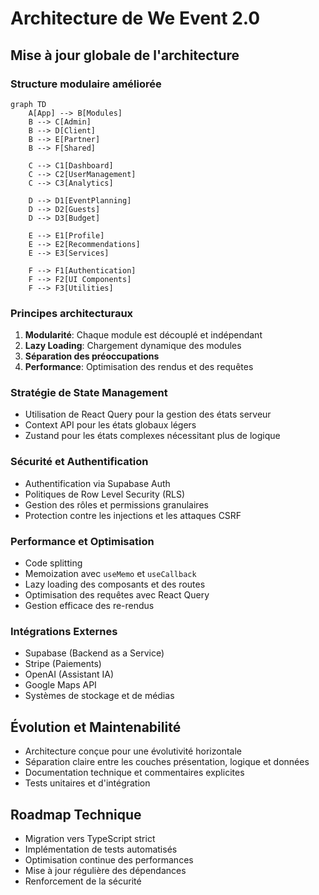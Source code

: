 
# Architecture de We Event 2.0

## Mise à jour globale de l'architecture

### Structure modulaire améliorée

```mermaid
graph TD
    A[App] --> B[Modules]
    B --> C[Admin]
    B --> D[Client]
    B --> E[Partner]
    B --> F[Shared]
    
    C --> C1[Dashboard]
    C --> C2[UserManagement]
    C --> C3[Analytics]
    
    D --> D1[EventPlanning]
    D --> D2[Guests]
    D --> D3[Budget]
    
    E --> E1[Profile]
    E --> E2[Recommendations]
    E --> E3[Services]
    
    F --> F1[Authentication]
    F --> F2[UI Components]
    F --> F3[Utilities]
```

### Principes architecturaux

1. **Modularité**: Chaque module est découplé et indépendant
2. **Lazy Loading**: Chargement dynamique des modules
3. **Séparation des préoccupations**
4. **Performance**: Optimisation des rendus et des requêtes

### Stratégie de State Management

- Utilisation de React Query pour la gestion des états serveur
- Context API pour les états globaux légers
- Zustand pour les états complexes nécessitant plus de logique

### Sécurité et Authentification

- Authentification via Supabase Auth
- Politiques de Row Level Security (RLS)
- Gestion des rôles et permissions granulaires
- Protection contre les injections et les attaques CSRF

### Performance et Optimisation

- Code splitting
- Memoization avec `useMemo` et `useCallback`
- Lazy loading des composants et des routes
- Optimisation des requêtes avec React Query
- Gestion efficace des re-rendus

### Intégrations Externes

- Supabase (Backend as a Service)
- Stripe (Paiements)
- OpenAI (Assistant IA)
- Google Maps API
- Systèmes de stockage et de médias

## Évolution et Maintenabilité

- Architecture conçue pour une évolutivité horizontale
- Séparation claire entre les couches présentation, logique et données
- Documentation technique et commentaires explicites
- Tests unitaires et d'intégration

## Roadmap Technique

- Migration vers TypeScript strict
- Implémentation de tests automatisés
- Optimisation continue des performances
- Mise à jour régulière des dépendances
- Renforcement de la sécurité

```

